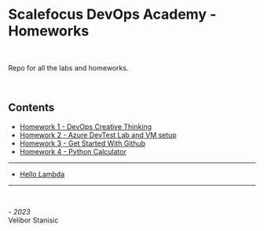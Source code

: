 # Scalefocus DevOps Academy - Homeworks
<br/>

Repo for all the labs and homeworks.  

<br/>

## Contents
* [Homework 1 - DevOps Creative Thinking](https://github.com/NeonHermit/sa-homeworks/tree/main/Homework%201)
* [Homework 2 - Azure DevTest Lab and VM setup](https://github.com/NeonHermit/sa-homeworks/tree/main/Homework%202)
* [Homework 3 - Get Started With Github](https://github.com/NeonHermit/sa-homeworks/tree/main/Homework%203)
* [Homework 4 - Python Calculator](https://github.com/NeonHermit/sa-homeworks/tree/main/Homework%204)
---
  * [Hello Lambda](https://github.com/NeonHermit/sa-homeworks/tree/main/Hello%20Lambda)
---

<br/>

*- 2023*  
Velibor Stanisic

